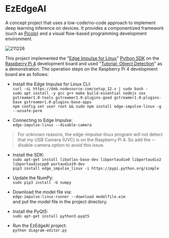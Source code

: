 # EzEdgeAI  
A concept project that uses a low-code/no-code approach to implement deep learning inference on devices. It provides a componentized framework (such as [Picolo](https://tinyurl.com/ywn8bvb3)) and a visual flow-based programming development environment.  
  
![211226](https://user-images.githubusercontent.com/44540872/147409247-a171e467-b929-4cf7-aed6-1ec91de900ae.png)  
  
This project implemented the "[Edge Impulse for Linux](https://docs.edgeimpulse.com/docs/edge-impulse-for-linux)" [Python SDK](https://docs.edgeimpulse.com/docs/linux-python-sdk) on the [Raspberry Pi 4](https://docs.edgeimpulse.com/docs/raspberry-pi-4) development board and used "[Tutorial: Object Detection](https://docs.edgeimpulse.com/docs/object-detection)" as a demonstration. The operation steps on the Raspberry Pi 4 development board are as follows:  

* Install the Edge Impulse for Linux CLI:  
`curl -sL https://deb.nodesource.com/setup_12.x | sudo bash -`  
`sudo apt install -y gcc g++ make build-essential nodejs sox gstreamer1.0-tools gstreamer1.0-plugins-good gstreamer1.0-plugins-base gstreamer1.0-plugins-base-apps`  
`npm config set user root && sudo npm install edge-impulse-linux -g --unsafe-perm`  
  
* Connecting to Edge Impulse:  
`edge-impulse-linux --disable-camera`  
> For unknown reasons, the edge-impulse-linux program will not detect that my USB Camera (UVC) is on the Raspberry Pi 4. So add the --disable-camera option to avoid this issue.  
  
* Install the SDK:    
`sudo apt-get install libatlas-base-dev libportaudio0 libportaudio2 libportaudiocpp0 portaudio19-dev`  
`pip3 install edge_impulse_linux -i https://pypi.python.org/simple`  
  
* Update the NumPy:  
`sudo pip3 install -U numpy`  
  
* Download the model file via:  
`edge-impulse-linux-runner --download modelfile.eim`  
and put the model file in the project directory.
  
* Install the PyQt5:  
`sudo apt-get install python3-pyqt5`  
  
* Run the EzEdgeAI project:  
`python diagram-editor.py`
  
